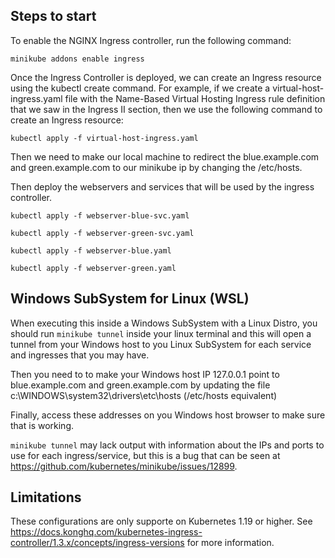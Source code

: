 ## Steps to start

To enable the NGINX Ingress controller, run the following command:

`minikube addons enable ingress`

Once the Ingress Controller is deployed, we can create an Ingress resource using the kubectl create command. For example, if we create a virtual-host-ingress.yaml file with the Name-Based Virtual Hosting Ingress rule definition that we saw in the Ingress II section, then we use the following command to create an Ingress resource:

`kubectl apply -f virtual-host-ingress.yaml`


Then we need to make our local machine to redirect the blue.example.com and green.example.com to our minikube ip by changing the /etc/hosts.

Then deploy the webservers and services that will be used by the ingress controller.

`kubectl apply -f webserver-blue-svc.yaml`

`kubectl apply -f webserver-green-svc.yaml`

`kubectl apply -f webserver-blue.yaml`

`kubectl apply -f webserver-green.yaml`


## Windows SubSystem for Linux (WSL)

When executing this inside a Windows SubSystem with a Linux Distro, you should run `minikube tunnel` inside your linux terminal and this will open a tunnel from your Windows host to you Linux SubSystem for each service and ingresses that you may have.

Then you need to to make your Windows host IP 127.0.0.1 point to blue.example.com and green.example.com by updating the file c:\WINDOWS\system32\drivers\etc\hosts (/etc/hosts equivalent)

Finally, access these addresses on you Windows host browser to make sure that is working.

`minikube tunnel` may lack output with information about the IPs and ports to use for each ingress/service, but this is a bug that can be seen at https://github.com/kubernetes/minikube/issues/12899.


## Limitations

These configurations are only supporte on Kubernetes 1.19 or higher. See https://docs.konghq.com/kubernetes-ingress-controller/1.3.x/concepts/ingress-versions for more information.